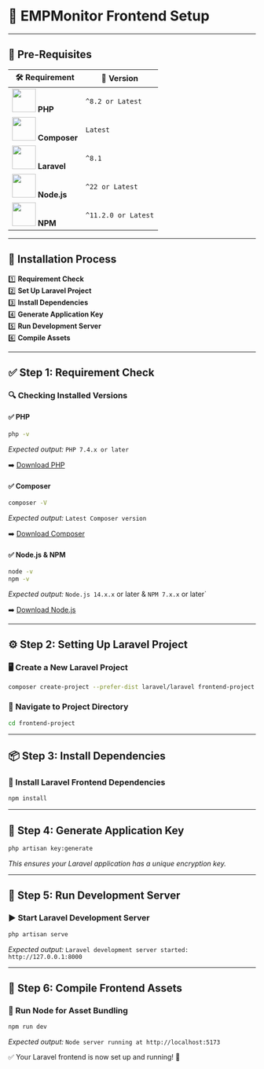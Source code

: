 # 🎨 EMPMonitor Frontend Setup

---

## 📌 Pre-Requisites

| 🛠️ Requirement | 📌 Version |
|--------------|------------|
| <img src="https://img.icons8.com/color/48/000000/php.png" width="48"> **PHP** | `^8.2 or Latest` |
| <img src="https://upload.wikimedia.org/wikipedia/commons/2/26/Logo-composer-transparent.png" width="48"> **Composer** | `Latest` |
| <img src="https://upload.wikimedia.org/wikipedia/commons/9/9a/Laravel.svg" width="48"> **Laravel** | `^8.1` |
| <img src="https://img.icons8.com/color/48/000000/nodejs.png" width="48"> **Node.js** | `^22 or Latest` |
| <img src="https://img.icons8.com/color/48/000000/npm.png" width="48"> **NPM** | `^11.2.0 or Latest` |

---

## 🎯 Installation Process

1️⃣ **Requirement Check**  
2️⃣ **Set Up Laravel Project**  
3️⃣ **Install Dependencies**  
4️⃣ **Generate Application Key**  
5️⃣ **Run Development Server**  
6️⃣ **Compile Assets**  

---

## ✅ Step 1: Requirement Check

### 🔍 Checking Installed Versions

#### ✅ PHP
```sh
php -v
```
_Expected output:_ `PHP 7.4.x or later`

➡️ [Download PHP](https://www.php.net/downloads)

#### ✅ Composer
```sh
composer -V
```
_Expected output:_ `Latest Composer version`

➡️ [Download Composer](https://getcomposer.org/)

#### ✅ Node.js & NPM
```sh
node -v
npm -v
```
_Expected output:_ `Node.js 14.x.x` or later & `NPM 7.x.x` or later`

➡️ [Download Node.js](https://nodejs.org/)

---

## ⚙️ Step 2: Setting Up Laravel Project

### 🖥️ Create a New Laravel Project
```sh
composer create-project --prefer-dist laravel/laravel frontend-project
```

### 🏁 Navigate to Project Directory
```sh
cd frontend-project
```

---

## 📦 Step 3: Install Dependencies

### 🔹 Install Laravel Frontend Dependencies
```sh
npm install
```

---

## 🔑 Step 4: Generate Application Key
```sh
php artisan key:generate
```

_This ensures your Laravel application has a unique encryption key._

---

## 🚀 Step 5: Run Development Server

### ▶️ Start Laravel Development Server
```sh
php artisan serve
```
_Expected output:_ `Laravel development server started: http://127.0.0.1:8000`

---

## 🎨 Step 6: Compile Frontend Assets

### 🔹 Run Node for Asset Bundling
```sh
npm run dev
```
_Expected output:_ `Node server running at http://localhost:5173`

✅ Your Laravel frontend is now set up and running! 🚀

